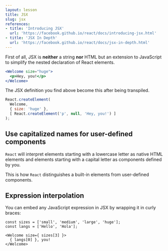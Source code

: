 ```yaml
---
layout: lesson
title: JSX
slug: jsx
references:
- title: 'Introducing JSX'
  url: 'https://facebook.github.io/react/docs/introducing-jsx.html'
- title: 'JSX In Depth'
  url: 'https://facebook.github.io/react/docs/jsx-in-depth.html'
---
```


First of all, JSX is **neither** a string **nor** HTML but an extension to JavaScript to simplify the nested declaration of React elements.

```jsx
<Welcome size="huge">
  <p>Hey, you!</p>
</Welcome>
```

The JSX definition you find above become this after being transpiled.

```js
React.createElement(
  Welcome,
  { size: 'huge' },
  [ React.createElement('p', null, 'Hey, you!') ]
);
```


## Use capitalized names for user-defined components

`React` will interpret elements starting with a lowercase letter as native HTML elements and elements starting with a capital letter as components defined by you.

This is how `React` distinguishes a built-in elements from user-defined components.


## Expression interpolation

You can embed any JavaScript expression in JSX by wrapping it in curly braces:

```JSX
const sizes = ['small', 'medium', 'large', 'huge'];
const langs = ['Hello', 'Hola'];

<Welcome size={ sizes[3] }>
  { langs[0] }, you!
</Welcome>
```
